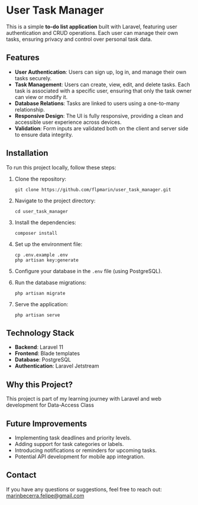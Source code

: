 # User Task Manager

This is a simple **to-do list application** built with Laravel, featuring user authentication and CRUD operations. Each user can manage their own tasks, ensuring privacy and control over personal task data. 

## Features

- **User Authentication**: Users can sign up, log in, and manage their own tasks securely.
- **Task Management**: Users can create, view, edit, and delete tasks. Each task is associated with a specific user, ensuring that only the task owner can view or modify it.
- **Database Relations**: Tasks are linked to users using a one-to-many relationship. 
- **Responsive Design**: The UI is fully responsive, providing a clean and accessible user experience across devices.
- **Validation**: Form inputs are validated both on the client and server side to ensure data integrity.

## Installation

To run this project locally, follow these steps:

1. Clone the repository:
    ```
    git clone https://github.com/flpmarin/user_task_manager.git
    ```

2. Navigate to the project directory:
    ```
    cd user_task_manager
    ```

3. Install the dependencies:
    ```
    composer install
    ```

4. Set up the environment file:
    ```
    cp .env.example .env
    php artisan key:generate
    ```

5. Configure your database in the `.env` file (using PostgreSQL).

6. Run the database migrations:
    ```
    php artisan migrate
    ```

7. Serve the application:
    ```
    php artisan serve
    ```

## Technology Stack

- **Backend**: Laravel 11
- **Frontend**: Blade templates 
- **Database**: PostgreSQL
- **Authentication**: Laravel Jetstream 

## Why this Project?

This project is part of my learning journey with Laravel and web development for Data-Access Class

## Future Improvements

- Implementing task deadlines and priority levels.
- Adding support for task categories or labels.
- Introducing notifications or reminders for upcoming tasks.
- Potential API development for mobile app integration.

## Contact

If you have any questions or suggestions, feel free to reach out: marinbecerra.felipe@gmail.com
